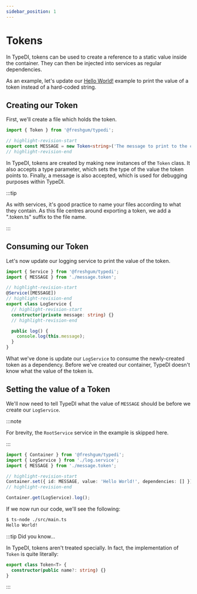 ```yaml
---
sidebar_position: 1
---
```


# Tokens

In TypeDI, tokens can be used to create a reference to a static value inside the container.
They can then be injected into services as regular dependencies.

As an example, let's update our [Hello World!](../../examples/hello-world) example to
print the value of a token instead of a hard-coded string.

## Creating our Token

First, we'll create a file which holds the token.

```ts src="app/message.token.ts"
import { Token } from '@freshgum/typedi';

// highlight-revision-start
export const MESSAGE = new Token<string>('The message to print to the console.');
// highlight-revision-end
```

In TypeDI, tokens are created by making new instances of the `Token` class.
It also accepts a type parameter, which sets the type of the value the token points to.
Finally, a message is also accepted, which is used for debugging purposes within TypeDI.

:::tip

As with services, it's good practice to name your files according to what they contain.
As this file centres around exporting a token, we add a ".token.ts" suffix to the file name.

:::

## Consuming our Token

Let's now update our logging service to print the value of the token.

```ts src="app/log.service.ts"
import { Service } from '@freshgum/typedi';
import { MESSAGE } from './message.token';

// highlight-revision-start
@Service([MESSAGE])
// highlight-revision-end
export class LogService {
  // highlight-revision-start
  constructor(private message: string) {}
  // highlight-revision-end

  public log() {
    console.log(this.message);
  }
}
```

What we've done is update our `LogService` to consume the newly-created token as a dependency.
Before we've created our container, TypeDI doesn't know what the value of the token is.

## Setting the value of a Token

We'll now need to tell TypeDI what the value of `MESSAGE` should be before we create
our `LogService`.

:::note

For brevity, the `RootService` service in the example is skipped here.

:::

```ts title="src/main.ts"
import { Container } from '@freshgum/typedi';
import { LogService } from './log.service';
import { MESSAGE } from './message.token';

// highlight-revision-start
Container.set({ id: MESSAGE, value: 'Hello World!', dependencies: [] });
// highlight-revision-end

Container.get(LogService).log();
```

If we now run our code, we'll see the following:

```sh
$ ts-node ./src/main.ts
Hello World!
```

:::tip Did you know...

In TypeDI, tokens aren't treated specially. In fact, the implementation of `Token` is quite literally:

```ts
export class Token<T> {
  constructor(public name?: string) {}
}
```

:::
